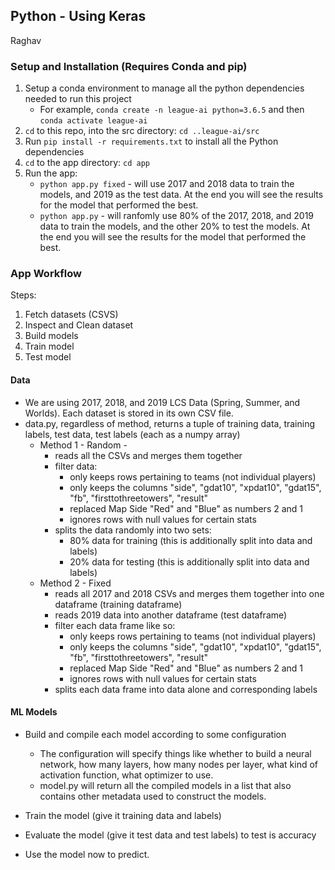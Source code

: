 ## Python - Using Keras
Raghav

### Setup and Installation (Requires Conda and pip)
1. Setup a conda environment to manage all the python dependencies needed to run this project
    - For example, `conda create -n league-ai python=3.6.5` and then `conda activate league-ai`
2. `cd` to this repo, into the src directory: `cd ..league-ai/src`
3. Run `pip install -r requirements.txt` to install all the Python dependencies
4. `cd` to the app directory: `cd app`
5. Run the app:
    - `python app.py fixed` - will use 2017 and 2018 data to train the models, and 2019 as the test data. At the end you will see the results for the model that performed the best.
    - `python app.py` - will ranfomly use 80% of the 2017, 2018, and 2019 data to train the models, and the other 20% to test the models. At the end you will see the results for the model that performed the best.

### App Workflow

Steps:
1. Fetch datasets (CSVS)
2. Inspect and Clean dataset
3. Build models
4. Train model
5. Test model


#### Data
- We are using 2017, 2018, and 2019 LCS Data (Spring, Summer, and Worlds). Each dataset
is stored in its own CSV file.
- data.py, regardless of method, returns a tuple of training data, training labels, test data, test labels (each as a numpy array)
    - Method 1 - Random -
        - reads all the CSVs and merges them together
        - filter data:
            - only keeps rows pertaining to teams (not individual players)
            - only keeps the columns "side", "gdat10", "xpdat10", "gdat15", "fb", "firsttothreetowers", "result"
            - replaced Map Side "Red" and "Blue" as numbers 2 and 1
            - ignores rows with null values for certain stats        
        - splits the data randomly into two sets:
            - 80% data for training (this is additionally split into data and labels)
            - 20% data for testing  (this is additionally split into data and labels)
    - Method 2 - Fixed
        - reads all 2017 and 2018 CSVs and merges them together into one dataframe (training dataframe)
        - reads 2019 data into another dataframe (test dataframe)
        - filter each data frame like so:
            - only keeps rows pertaining to teams (not individual players)
            - only keeps the columns "side", "gdat10", "xpdat10", "gdat15", "fb", "firsttothreetowers", "result"
            - replaced Map Side "Red" and "Blue" as numbers 2 and 1
            - ignores rows with null values for certain stats        
        - splits each data frame into data alone and corresponding labels
    
 #### ML Models
 - Build and compile each model according to some configuration
    - The configuration will specify things like whether to build a neural network, how many layers, how many nodes per layer, what 
    kind of activation function, what optimizer to use.
    - model.py will return all the compiled models in a list that also contains other metadata used to construct the models.
    
 - Train the model (give it training data and labels)
 - Evaluate the model (give it test data and test labels) to test is accuracy
 
 - Use the model now to predict.
